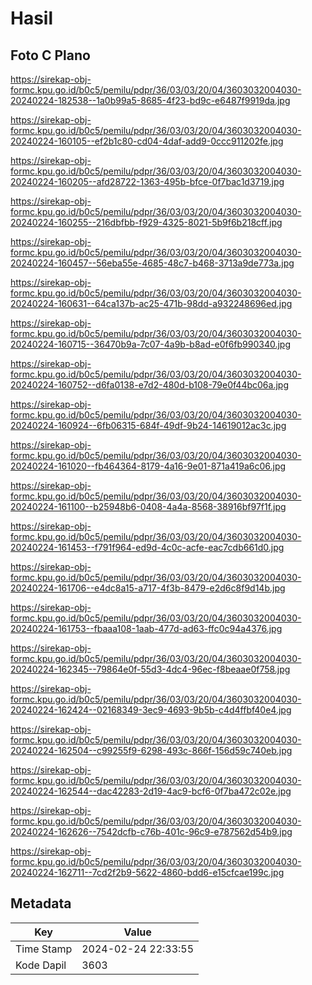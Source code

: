 # Hasil

## Foto C Plano

https://sirekap-obj-formc.kpu.go.id/b0c5/pemilu/pdpr/36/03/03/20/04/3603032004030-20240224-182538--1a0b99a5-8685-4f23-bd9c-e6487f9919da.jpg

https://sirekap-obj-formc.kpu.go.id/b0c5/pemilu/pdpr/36/03/03/20/04/3603032004030-20240224-160105--ef2b1c80-cd04-4daf-add9-0ccc911202fe.jpg

https://sirekap-obj-formc.kpu.go.id/b0c5/pemilu/pdpr/36/03/03/20/04/3603032004030-20240224-160205--afd28722-1363-495b-bfce-0f7bac1d3719.jpg

https://sirekap-obj-formc.kpu.go.id/b0c5/pemilu/pdpr/36/03/03/20/04/3603032004030-20240224-160255--216dbfbb-f929-4325-8021-5b9f6b218cff.jpg

https://sirekap-obj-formc.kpu.go.id/b0c5/pemilu/pdpr/36/03/03/20/04/3603032004030-20240224-160457--56eba55e-4685-48c7-b468-3713a9de773a.jpg

https://sirekap-obj-formc.kpu.go.id/b0c5/pemilu/pdpr/36/03/03/20/04/3603032004030-20240224-160631--64ca137b-ac25-471b-98dd-a932248696ed.jpg

https://sirekap-obj-formc.kpu.go.id/b0c5/pemilu/pdpr/36/03/03/20/04/3603032004030-20240224-160715--36470b9a-7c07-4a9b-b8ad-e0f6fb990340.jpg

https://sirekap-obj-formc.kpu.go.id/b0c5/pemilu/pdpr/36/03/03/20/04/3603032004030-20240224-160752--d6fa0138-e7d2-480d-b108-79e0f44bc06a.jpg

https://sirekap-obj-formc.kpu.go.id/b0c5/pemilu/pdpr/36/03/03/20/04/3603032004030-20240224-160924--6fb06315-684f-49df-9b24-14619012ac3c.jpg

https://sirekap-obj-formc.kpu.go.id/b0c5/pemilu/pdpr/36/03/03/20/04/3603032004030-20240224-161020--fb464364-8179-4a16-9e01-871a419a6c06.jpg

https://sirekap-obj-formc.kpu.go.id/b0c5/pemilu/pdpr/36/03/03/20/04/3603032004030-20240224-161100--b25948b6-0408-4a4a-8568-38916bf97f1f.jpg

https://sirekap-obj-formc.kpu.go.id/b0c5/pemilu/pdpr/36/03/03/20/04/3603032004030-20240224-161453--f791f964-ed9d-4c0c-acfe-eac7cdb661d0.jpg

https://sirekap-obj-formc.kpu.go.id/b0c5/pemilu/pdpr/36/03/03/20/04/3603032004030-20240224-161706--e4dc8a15-a717-4f3b-8479-e2d6c8f9d14b.jpg

https://sirekap-obj-formc.kpu.go.id/b0c5/pemilu/pdpr/36/03/03/20/04/3603032004030-20240224-161753--fbaaa108-1aab-477d-ad63-ffc0c94a4376.jpg

https://sirekap-obj-formc.kpu.go.id/b0c5/pemilu/pdpr/36/03/03/20/04/3603032004030-20240224-162345--79864e0f-55d3-4dc4-96ec-f8beaae0f758.jpg

https://sirekap-obj-formc.kpu.go.id/b0c5/pemilu/pdpr/36/03/03/20/04/3603032004030-20240224-162424--02168349-3ec9-4693-9b5b-c4d4ffbf40e4.jpg

https://sirekap-obj-formc.kpu.go.id/b0c5/pemilu/pdpr/36/03/03/20/04/3603032004030-20240224-162504--c99255f9-6298-493c-866f-156d59c740eb.jpg

https://sirekap-obj-formc.kpu.go.id/b0c5/pemilu/pdpr/36/03/03/20/04/3603032004030-20240224-162544--dac42283-2d19-4ac9-bcf6-0f7ba472c02e.jpg

https://sirekap-obj-formc.kpu.go.id/b0c5/pemilu/pdpr/36/03/03/20/04/3603032004030-20240224-162626--7542dcfb-c76b-401c-96c9-e787562d54b9.jpg

https://sirekap-obj-formc.kpu.go.id/b0c5/pemilu/pdpr/36/03/03/20/04/3603032004030-20240224-162711--7cd2f2b9-5622-4860-bdd6-e15cfcae199c.jpg


## Metadata

| Key        | Value               |
| ---------- | ------------------- |
| Time Stamp | 2024-02-24 22:33:55 |
| Kode Dapil | 3603                |



